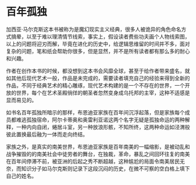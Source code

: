 # 百年孤独

加西亚·马尔克斯这本书被称为是魔幻现实主义经典，很多人被诡异的角色命名方式搞晕，以至于难以理清情节线索，事实上，假设读者费些功夫画个人物线索图，以上的问题将迎刃而解，毕竟在进化的历史中，给逻辑思维留的时间并不多，面对复杂的问题，笔和纸会帮助你很多，但是显然，并不是所有读者都有那么多的耐心和兴趣。

作者在创作本书的时候，都没想到这本书会风靡全球，甚至于给作者带来盛名，就如其他后现代艺术一般，作品是未完成的，需要读者填充自己的经验来得到全新的作品，不同于经典艺术的精心雕琢，现代艺术构建的是一个不存在的世界，一个开放的世界，每个在艺术圣殿徜徉的朝圣者忽然变身成乌托邦的主宰，这种不适感是显而易见的。

如书名百年孤独所暗示的那样，布恩迪亚家族在百年间沉浮起落，但是家族每个成员都难逃孤独宿命，阿尔卡蒂奥和奥雷利亚诺这两个名字无疑是孤独命运的两种解释，一种内向自闭，蜷居斗室，另一种放浪形骸，不知所终，这两种命运如泾渭般彼此置换最后融为一体而走向终结。

家族之外，是真实的南美世界，布恩迪亚家族是百年南美的一幅缩影，是被动乱和战争摧毁的的南美社会中徒劳者的舞台，在独裁，革命，暴乱之间回环往复的南美在百年间停滞不前，被亚洲的后起之秀不断超越，这种尴尬的局面令南美居民无奈，而知识分子如马尔克斯则记录下这段沉闷的历史，在微不可察的空白格上填下自己的姓名。